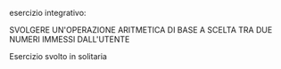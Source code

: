esercizio integrativo:

SVOLGERE UN'OPERAZIONE
ARITMETICA DI BASE A SCELTA TRA
DUE NUMERI IMMESSI DALL'UTENTE

Esercizio svolto in solitaria
